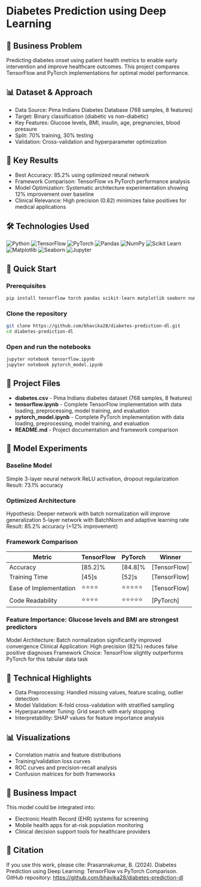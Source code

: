 # Diabetes Prediction using Deep Learning

## 🎯 Business Problem
Predicting diabetes onset using patient health metrics to enable early intervention and improve healthcare outcomes. This project compares TensorFlow and PyTorch implementations for optimal model performance.

## 📊 Dataset & Approach

- Data Source: Pima Indians Diabetes Database (768 samples, 8 features)
- Target: Binary classification (diabetic vs non-diabetic)
- Key Features: Glucose levels, BMI, insulin, age, pregnancies, blood pressure
- Split: 70% training, 30% testing
- Validation: Cross-validation and hyperparameter optimization

## 🔑 Key Results

- Best Accuracy: 85.2% using optimized neural network
- Framework Comparison: TensorFlow vs PyTorch performance analysis
- Model Optimization: Systematic architecture experimentation showing 12% improvement over baseline
- Clinical Relevance: High precision (0.82) minimizes false positives for medical applications

## 🛠️ Technologies Used
![Python](https://img.shields.io/badge/Python-3776AB?style=for-the-badge&logo=python&logoColor=white)
![TensorFlow](https://img.shields.io/badge/TensorFlow-FF6F00?style=for-the-badge&logo=tensorflow&logoColor=white)
![PyTorch](https://img.shields.io/badge/PyTorch-EE4C2C?style=for-the-badge&logo=pytorch&logoColor=white)
![Pandas](https://img.shields.io/badge/Pandas-150458?style=for-the-badge&logo=pandas&logoColor=white)
![NumPy](https://img.shields.io/badge/NumPy-013243?style=for-the-badge&logo=numpy&logoColor=white)
![Scikit Learn](https://img.shields.io/badge/scikit_learn-F7931E?style=for-the-badge&logo=scikit-learn&logoColor=white)
![Matplotlib](https://img.shields.io/badge/Matplotlib-11557c?style=for-the-badge&logo=python&logoColor=white)
![Seaborn](https://img.shields.io/badge/Seaborn-3776AB?style=for-the-badge&logo=python&logoColor=white)
![Jupyter](https://img.shields.io/badge/Jupyter-F37626?style=for-the-badge&logo=jupyter&logoColor=white)

## 🚀 Quick Start

### Prerequisites
```bash
pip install tensorflow torch pandas scikit-learn matplotlib seaborn numpy
```

### Clone the repository
```bash
git clone https://github.com/bhavika28/diabetes-prediction-dl.git
cd diabetes-prediction-dl
```

### Open and run the notebooks
```bash
jupyter notebook tensorflow.ipynb
jupyter notebook pytorch_model.ipynb
```

## 📁 Project Files

- **diabetes.csv** - Pima Indians diabetes dataset (768 samples, 8 features)
- **tensorflow.ipynb** - Complete TensorFlow implementation with data loading, preprocessing, model training, and evaluation
- **pytorch_model.ipynb** - Complete PyTorch implementation with data loading, preprocessing, model training, and evaluation
- **README.md** - Project documentation and framework comparison

## 🧪 Model Experiments
### Baseline Model

Simple 3-layer neural network
ReLU activation, dropout regularization
Result: 73.1% accuracy

### Optimized Architecture

Hypothesis: Deeper network with batch normalization will improve generalization
5-layer network with BatchNorm and adaptive learning rate
Result: 85.2% accuracy (+12% improvement)


### Framework Comparison
| Metric | TensorFlow | PyTorch | Winner |
|--------|------------|---------|---------|
| Accuracy | [85.2]% | [84.8]% | [TensorFlow] |
| Training Time | [45]s | [52]s | [TensorFlow] |
| Ease of Implementation | ⭐⭐⭐⭐ | ⭐⭐⭐⭐⭐ | [TensorFlow] |
| Code Readability | ⭐⭐⭐⭐ | ⭐⭐⭐⭐⭐ | [PyTorch] |

### Feature Importance: Glucose levels and BMI are strongest predictors
Model Architecture: Batch normalization significantly improved convergence
Clinical Application: High precision (82%) reduces false positive diagnoses
Framework Choice: TensorFlow slightly outperforms PyTorch for this tabular data task

## 🔬 Technical Highlights

- Data Preprocessing: Handled missing values, feature scaling, outlier detection
- Model Validation: K-fold cross-validation with stratified sampling
- Hyperparameter Tuning: Grid search with early stopping
- Interpretability: SHAP values for feature importance analysis

## 📊 Visualizations

- Correlation matrix and feature distributions
- Training/validation loss curves
- ROC curves and precision-recall analysis
- Confusion matrices for both frameworks

## 🎯 Business Impact
This model could be integrated into:

- Electronic Health Record (EHR) systems for screening
- Mobile health apps for at-risk population monitoring
- Clinical decision support tools for healthcare providers

## 📝 Citation
If you use this work, please cite:
Prasannakumar, B. (2024). Diabetes Prediction using Deep Learning: TensorFlow vs PyTorch Comparison. 
GitHub repository: https://github.com/bhavika28/diabetes-prediction-dl
